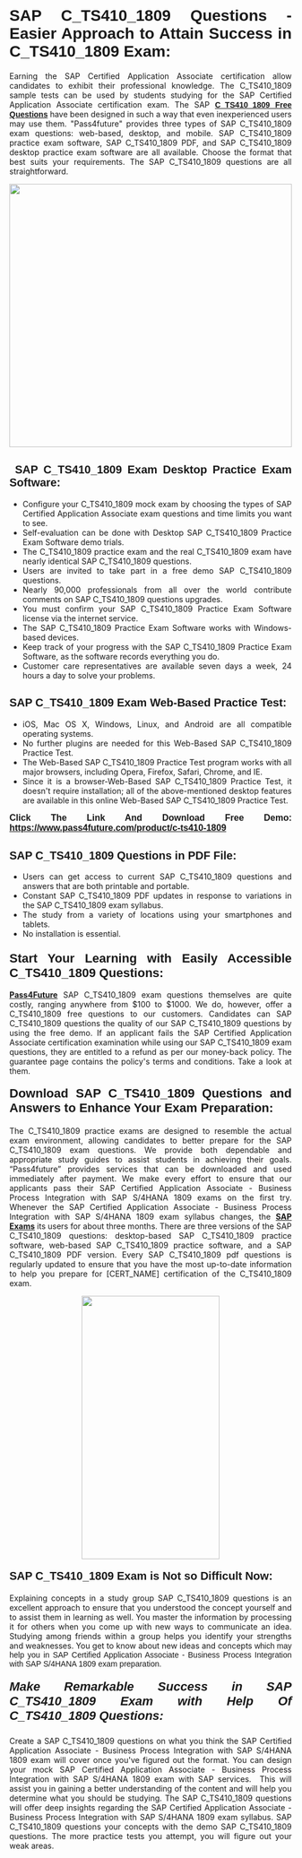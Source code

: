 <h1 style="text-align: justify;"><span style="font-family:Tahoma,Geneva,sans-serif;"><strong>SAP C_TS410_1809 Questions - Easier Approach to Attain Success in C_TS410_1809 Exam:</strong></span></h1>

<p style="text-align: justify;">Earning the SAP Certified Application Associate certification allow candidates to exhibit their professional knowledge. The C_TS410_1809 sample tests can be used by students studying for the SAP Certified Application Associate certification exam. The SAP <a href="https://www.pass4future.com/questions/sap/c-ts410-1809"><span style="font-family:Tahoma,Geneva,sans-serif;"><strong>C_TS410_1809 Free Questions</strong></span></a> have been designed in such a way that even inexperienced users may use them. "Pass4future" provides three types of SAP C_TS410_1809 exam questions: web-based, desktop, and mobile. SAP C_TS410_1809 practice exam software, SAP C_TS410_1809 PDF, and SAP C_TS410_1809 desktop practice exam software are all available. Choose the format that best suits your requirements. The SAP C_TS410_1809 questions are all straightforward.</p>

<p style="text-align: justify;"><a href="https://www.pass4future.com/product/c-ts410-1809"><img alt="" src="https://lh3.googleusercontent.com/pw/AM-JKLU5_aushiRQbaoUdVonD_1om6esFnUm_j21jdeI1V3aesz_ETcO2Y8QVj0ZamD1vJ__MzXKNoh3XzzrDTXgudBuMwEatvdphNwcixeZDIncATvFdVanIchOfqVuIJHbWkG03KYMH2pwXnb7WaAnvI3g=w1366-h490-no?authuser=0" style="width: 100%; height: 470px;" /></a></p>

<h2 style="text-align: justify;"><strong><span style="font-family:Tahoma,Geneva,sans-serif;"><span style="font-size:20px;"> SAP C_TS410_1809 Exam Desktop Practice Exam Software:</span></span></strong></h2>

<ul>
	<li style="text-align: justify;">Configure your C_TS410_1809 mock exam by choosing the types of SAP Certified Application Associate exam questions and time limits you want to see.</li>
	<li style="text-align: justify;">Self-evaluation can be done with Desktop SAP C_TS410_1809 Practice Exam Software demo trials.</li>
	<li style="text-align: justify;">The C_TS410_1809 practice exam and the real C_TS410_1809 exam have nearly identical SAP C_TS410_1809 questions.</li>
	<li style="text-align: justify;">Users are invited to take part in a free demo SAP C_TS410_1809 questions.</li>
	<li style="text-align: justify;">Nearly 90,000 professionals from all over the world contribute comments on SAP C_TS410_1809 questions upgrades.</li>
	<li style="text-align: justify;">You must confirm your SAP C_TS410_1809 Practice Exam Software license via the internet service.</li>
	<li style="text-align: justify;">The SAP C_TS410_1809 Practice Exam Software works with Windows-based devices.</li>
	<li style="text-align: justify;">Keep track of your progress with the SAP C_TS410_1809 Practice Exam Software, as the software records everything you do.</li>
	<li style="text-align: justify;">Customer care representatives are available seven days a week, 24 hours a day to solve your problems.</li>
</ul>

<h2 style="text-align: justify;"><span style="font-family:Tahoma,Geneva,sans-serif;"><strong><span style="font-size:20px;">SAP C_TS410_1809 Exam Web-Based Practice Test:</span></strong></span></h2>

<ul>
	<li style="text-align: justify;">iOS, Mac OS X, Windows, Linux, and Android are all compatible operating systems.</li>
	<li style="text-align: justify;">No further plugins are needed for this Web-Based SAP C_TS410_1809 Practice Test.</li>
	<li style="text-align: justify;">The Web-Based SAP C_TS410_1809 Practice Test program works with all major browsers, including Opera, Firefox, Safari, Chrome, and IE.</li>
	<li style="text-align: justify;">Since it is a browser-Web-Based SAP C_TS410_1809 Practice Test, it doesn't require installation; all of the above-mentioned desktop features are available in this online Web-Based SAP C_TS410_1809 Practice Test.</li>
</ul>

<p style="text-align: justify;"><span style="font-family:Tahoma,Geneva,sans-serif;"><span style="font-size:16px;"><strong>Click The Link And Download Free Demo:</strong></span></span> <a href="https://www.pass4future.com/product/c-ts410-1809"><span style="font-family:Tahoma,Geneva,sans-serif;"><span style="font-size:16px;"><strong>https://www.pass4future.com/product/c-ts410-1809</strong></span></span></a></p>

<h2 style="text-align: justify;"><strong><span style="font-family:Tahoma,Geneva,sans-serif;"><span style="font-size:20px;">SAP C_TS410_1809 Questions in PDF File:</span></span></strong></h2>

<ul>
	<li style="text-align: justify;">Users can get access to current SAP C_TS410_1809 questions and answers that are both printable and portable.</li>
	<li style="text-align: justify;">Constant SAP C_TS410_1809 PDF updates in response to variations in the SAP C_TS410_1809 exam syllabus.</li>
	<li style="text-align: justify;">The study from a variety of locations using your smartphones and tablets.</li>
	<li style="text-align: justify;">No installation is essential.</li>
</ul>

<h3 style="text-align: justify;"><span style="font-family:Tahoma,Geneva,sans-serif;"><strong><span style="font-size:22px;">Start Your Learning with Easily Accessible C_TS410_1809 Questions:</span></strong></span></h3>

<p style="text-align: justify;"><strong><a href="https://www.pass4future.com/">Pass4Future</a></strong> SAP C_TS410_1809 exam questions themselves are quite costly, ranging anywhere from $100 to $1000. We do, however, offer a C_TS410_1809 free questions to our customers. Candidates can SAP C_TS410_1809 questions the quality of our SAP C_TS410_1809 questions by using the free demo. If an applicant fails the SAP Certified Application Associate certification examination while using our SAP C_TS410_1809 exam questions, they are entitled to a refund as per our money-back policy. The guarantee page contains the policy's terms and conditions. Take a look at them.</p>

<h4 style="text-align: justify;"><strong><span style="font-family:Tahoma,Geneva,sans-serif;"><span style="font-size:22px;">Download SAP C_TS410_1809 Questions and Answers to Enhance Your Exam Preparation:</span></span></strong></h4>

<p style="text-align: justify;">The C_TS410_1809 practice exams are designed to resemble the actual exam environment, allowing candidates to better prepare for the SAP C_TS410_1809 exam questions. We provide both dependable and appropriate study guides to assist students in achieving their goals. “Pass4future” provides services that can be downloaded and used immediately after payment. We make every effort to ensure that our applicants pass their SAP Certified Application Associate - Business Process Integration with SAP S/4HANA 1809 exams on the first try. Whenever the SAP Certified Application Associate - Business Process Integration with SAP S/4HANA 1809 exam syllabus changes, the <strong><a href="https://www.pass4future.com/sap">SAP Exams</a></strong> its users for about three months. There are three versions of the SAP C_TS410_1809 questions: desktop-based SAP C_TS410_1809 practice software, web-based SAP C_TS410_1809 practice software, and a SAP C_TS410_1809 PDF version. Every SAP C_TS410_1809 pdf questions is regularly updated to ensure that you have the most up-to-date information to help you prepare for [CERT_NAME] certification of the C_TS410_1809 exam.</p>

<p style="text-align: center;"><a href="https://www.pass4future.com/product/c-ts410-1809"><img alt="" src="https://lh3.googleusercontent.com/pw/AM-JKLV3yUm3jiqqIo1xIsj1VJ_UeysYexQY-pRYO0rIFl3vg11QZioN-gzffpw2AfKqFynWuvoXOreWrWS0swpr4xmOSWfwII2jvatteuqrfxiWGFBSHPiZUCoi33jqeymK5dmu-0enyX6tayRCAMHw05jv=s617-no?authuser=0" style="width: 70%; height: 470px;" /></a></p>

<h4 style="text-align: justify;"><strong><span style="font-family:Tahoma,Geneva,sans-serif;"><span style="font-size:20px;">SAP C_TS410_1809 Exam is Not so Difficult Now:</span></span></strong></h4>

<p style="text-align: justify;">Explaining concepts in a study group SAP C_TS410_1809 questions is an excellent approach to ensure that you understood the concept yourself and to assist them in learning as well. You master the information by processing it for others when you come up with new ways to communicate an idea. Studying among friends within a group helps you identify your strengths and weaknesses. You get to know about new ideas and concepts <span style="font-family:Tahoma,Geneva,sans-serif;">which may help you in SAP Certified Application Associate - Business Process Integration with SAP S/4HANA 1809 exam preparation.</span></p>

<h5 style="text-align: justify;"><span style="font-family:Tahoma,Geneva,sans-serif;"><span style="font-size:22px;"><strong>Make Remarkable Success in SAP C_TS410_1809 Exam with Help Of C_TS410_1809 Questions:</strong></span></span></h5>

<p style="text-align: justify;">Create a SAP C_TS410_1809 questions on what you think the SAP Certified Application Associate - Business Process Integration with SAP S/4HANA 1809 exam will cover once you've figured out the format. You can design your mock SAP Certified Application Associate - Business Process Integration with SAP S/4HANA 1809 exam with SAP services.  This will assist you in gaining a better understanding of the content and will help you determine what you should be studying. The SAP C_TS410_1809 questions will offer deep insights regarding the SAP Certified Application Associate - Business Process Integration with SAP S/4HANA 1809 exam syllabus. SAP C_TS410_1809 questions your concepts with the demo SAP C_TS410_1809 questions. The more practice tests you attempt, you will figure out your weak areas.</p>
